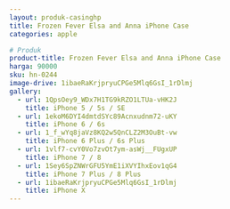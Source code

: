 ```yaml
---
layout: produk-casinghp
title: Frozen Fever Elsa and Anna iPhone Case
categories: apple

# Produk
product-title: Frozen Fever Elsa and Anna iPhone Case
harga: 90000
sku: hn-0244
image-drive: 1ibaeRaKrjpryuCPGe5Mlq6GsI_1rDlmj
gallery:
  - url: 1QpsOey9_WDx7H1TG9kRZO1LTUa-vHK2J
    title: iPhone 5 / 5s / SE
  - url: 1ekoM6DYI4dmtdSYc89Acnxudnm72-uKY
    title: iPhone 6 / 6s
  - url: 1_f_wYq8jaVz8KQ2w5QnCLZ2M3OuBt-vw
    title: iPhone 6 Plus / 6s Plus
  - url: 1vlf7-cvY0Vo7zvOt7ym-asWj__FUgxUP
    title: iPhone 7 / 8
  - url: 1Sey6SpZNWrGFU5YmE1iXVYIhxEov1qG4
    title: iPhone 7 Plus / 8 Plus
  - url: 1ibaeRaKrjpryuCPGe5Mlq6GsI_1rDlmj
    title: iPhone X
---
```

